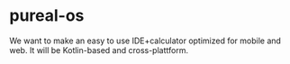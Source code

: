 pureal-os
=========
We want to make an easy to use IDE+calculator optimized for mobile and web. It will be Kotlin-based and cross-plattform. 
